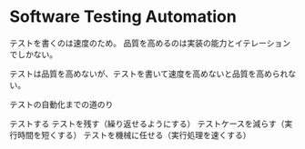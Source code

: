 # Software Testing Automation

テストを書くのは速度のため。
品質を高めるのは実装の能力とイテレーションでしかない。

テストは品質を高めないが、テストを書いて速度を高めないと品質を高められない。

テストの自動化までの道のり

テストする
テストを残す（繰り返せるようにする）
テストケースを減らす（実行時間を短くする）
テストを機械に任せる（実行処理を速くする）
